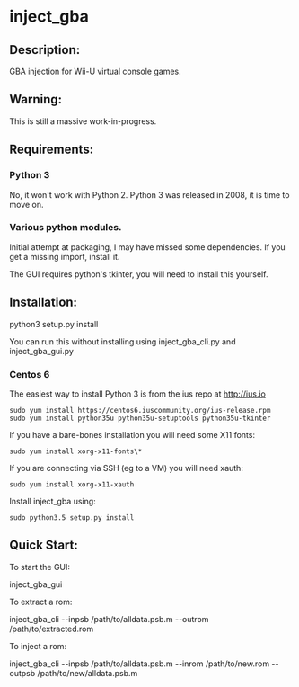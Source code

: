 # inject_gba

## Description:
GBA injection for Wii-U virtual console games.

## Warning:
This is still a massive work-in-progress.

## Requirements:
### Python 3
No, it won't work with Python 2.
Python 3 was released in 2008, it is time to move on.

### Various python modules.
Initial attempt at packaging, I may have missed some dependencies.
If you get a missing import, install it.

The GUI requires python's tkinter, you will need to install this yourself.

## Installation:

python3 setup.py install

You can run this without installing using inject_gba_cli.py and inject_gba_gui.py

### Centos 6
The easiest way to install Python 3 is from the ius repo at http://ius.io
```
sudo yum install https://centos6.iuscommunity.org/ius-release.rpm
sudo yum install python35u python35u-setuptools python35u-tkinter
```

If you have a bare-bones installation you will need some X11 fonts:
```
sudo yum install xorg-x11-fonts\*
```

If you are connecting via SSH (eg to a VM) you will need xauth:
```
sudo yum install xorg-x11-xauth
```

Install inject_gba using:
```
sudo python3.5 setup.py install
```

## Quick Start:

To start the GUI:

inject_gba_gui


To extract a rom:

inject_gba_cli --inpsb /path/to/alldata.psb.m --outrom /path/to/extracted.rom


To inject a rom:

inject_gba_cli --inpsb /path/to/alldata.psb.m --inrom /path/to/new.rom --outpsb /path/to/new/alldata.psb.m

